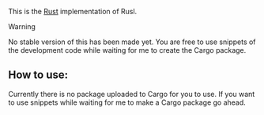This is the [Rust](https://rust-lang.org) implementation of Rusl.

> [!WARNING]
> No stable version of this has been made yet. You are free to use snippets of the development code while waiting for me to create the Cargo package.

## How to use:
Currently there is no package uploaded to Cargo for you to use.
If you want to use snippets while waiting for me to make a Cargo package go ahead.
